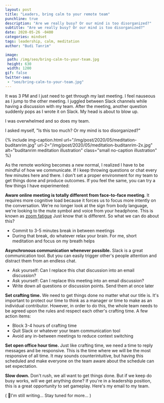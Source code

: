 ```yaml
---
layout: post
title: "Leaders, bring calm to your remote team"
punchline: true
description: "Are we really busy? Or our mind is too disorganized?"
subtitle: "Are we really busy? Or our mind is too disorganized?"
date: 2020-05-26 -0400
categories: mindset
tags: leadership, calm, meditation
author: "Budi Tanrim"

image:
 path: /img/seo/bring-calm-to-your-team.jpg
 height: 630
 width: 1200
gif: false
twitter-seo: 
 - "seo/bring-calm-to-your-team.jpg"
---
```


It was 3 PM and I just need to get through my last meeting. I feel nauseous as I jump to the other meeting. I juggled between Slack channels while having a discussion with my team. After the meeting, another question suddenly pops as I wrote it on Slack. My head is about to blow up.

I was overwhelmed and so does my team.

I asked myself, "Is this too much? Or my mind is too disorganized?"

{% include img-caption.html 
url="/img/post/2020/05/meditation-buditanrim.jpg" 
url-2="/img/post/2020/05/meditation-buditanrim-2x.jpg" 
alt="buditanrim meditation illustration" 
class="small no-caption illustration" %}

As the remote working becomes a new normal, I realized I have to be mindful of how we communicate. If I keep throwing questions or chat every few minutes here and there. I don't set a proper environment for my team to get things done and produce outcomes. If you feel the same, you can try a few things I have experimented:

**Aware online meeting is totally different from face-to-face meeting**. It requires more cognitive load because it forces us to focus more intently on the conversation. We're no longer look at the sign from body language, we're looking to the mute symbol and voice from your headphone. This is known as [zoom fatigue][zoom-fatigue] Just know that is different. So what we can do about this?

- Commit to 3-5 minutes break in between meetings
- During that break, do whatever relax your brain. For me, short meditation and focus on my breath helps

**Asynchronous communication whenever possible.** Slack is a great communication tool. But you can easily trigger other's people attention and distract them from an endless chat.

- Ask yourself: Can I replace this chat discussion into an email discussion?
- Ask yourself: Can I replace this meeting into an email discussion?
- Write down all questions or discussion points. Send them at once later

**Set crafting time.** We need to get things done no matter what our title is. It's important to protect our time to think as a manager or time to make as an individual contributor. However, in order to do this, the whole team needs to be agreed upon the rules and respect each other's crafting time. A few action items:

- Block 3-4 hours of crafting time
- Quit Slack or whatever your team communication tool
- Avoid any in-between meetings to reduce context switching

**Set open office hour time.** Just like crafting time, we need a time to reply messages and be responsive. This is the time where we will be the most responsive of all time. It may sounds counterintuitive, but having this scheduled and make everyone on the team aware about the schedule can set expectation.

**Slow down.** Don't rush, we all want to get things done. But if we keep do busy works, will we get anything done? If you're in a leadership position, this is a great opportunity to set gameplay. Here's my email to my team.

( 🎹I'm still writing... Stay tuned for more... )

[zoom-fatigue]: https://hbr.org/2020/04/how-to-combat-zoom-fatigue
